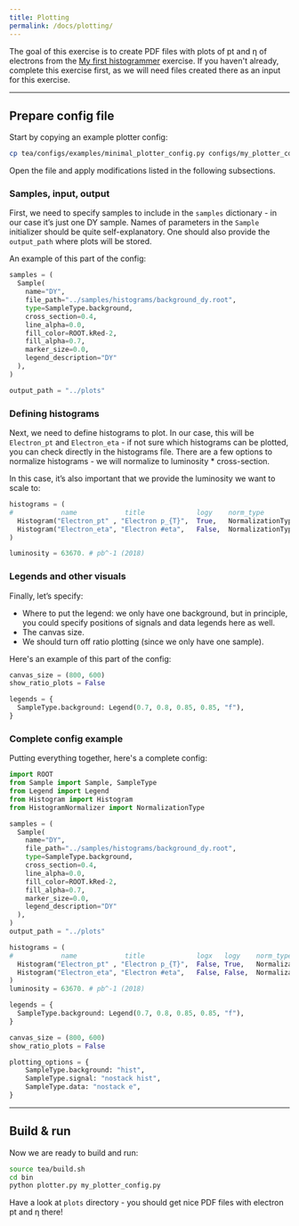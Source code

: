```yaml
---
title: Plotting
permalink: /docs/plotting/
---
```


The goal of this exercise is to create PDF files with plots of pt and η of electrons from the [My first histogrammer]({{site.baseurl}}/docs/my_first_histogrammer/) exercise. If you haven't already, complete this exercise first, as we will need files created there as an input for this exercise.

---

## Prepare config file

Start by copying an example plotter config:

```bash
cp tea/configs/examples/minimal_plotter_config.py configs/my_plotter_config.py
```

Open the file and apply modifications listed in the following subsections.

### Samples, input, output

First, we need to specify samples to include in the `samples` dictionary - in our case it’s just one DY sample. Names of parameters in the `Sample` initializer should be quite self-explanatory. One should also provide the `output_path` where plots will be stored.

An example of this part of the config:

```python
samples = (
  Sample(
    name="DY",
    file_path="../samples/histograms/background_dy.root",
    type=SampleType.background,
    cross_section=0.4,
    line_alpha=0.0,
    fill_color=ROOT.kRed-2,
    fill_alpha=0.7,
    marker_size=0.0,
    legend_description="DY"
  ),
)

output_path = "../plots"
```

### Defining histograms

Next, we need to define histograms to plot. In our case, this will be `Electron_pt` and `Electron_eta` - if not sure which histograms can be plotted, you can check directly in the histograms file. There are a few options to normalize histograms - we will normalize to luminosity * cross-section.

In this case, it’s also important that we provide the luminosity we want to scale to:

```python
histograms = (
#            name            title             logy    norm_type                  rebin xmin xmax ymin ymax  xlabel         ylabel
  Histogram("Electron_pt" , "Electron p_{T}",  True,   NormalizationType.to_lumi, 5,   0  , 150,  1,   1e3 , "p_{T} [GeV]", "# events (2018)"),
  Histogram("Electron_eta", "Electron #eta",   False,  NormalizationType.to_lumi, 5,  -2.4, 2.4,  0,   70  , "#eta"       , "# events (2018)"),
)

luminosity = 63670. # pb^-1 (2018)
```

### Legends and other visuals

Finally, let’s specify:
- Where to put the legend: we only have one background, but in principle, you could specify positions of signals and data legends here as well.
- The canvas size.
- We should turn off ratio plotting (since we only have one sample).

Here's an example of this part of the config:

```python
canvas_size = (800, 600)
show_ratio_plots = False

legends = {
  SampleType.background: Legend(0.7, 0.8, 0.85, 0.85, "f"),
}
```

### Complete config example

Putting everything together, here's a complete config:

```python
import ROOT
from Sample import Sample, SampleType
from Legend import Legend
from Histogram import Histogram
from HistogramNormalizer import NormalizationType

samples = (
  Sample(
    name="DY",
    file_path="../samples/histograms/background_dy.root",
    type=SampleType.background,
    cross_section=0.4,
    line_alpha=0.0,
    fill_color=ROOT.kRed-2,
    fill_alpha=0.7,
    marker_size=0.0,
    legend_description="DY"
  ),
)
output_path = "../plots"

histograms = (
#            name            title             logx   logy    norm_type                  rebin xmin xmax ymin ymax  xlabel         ylabel
  Histogram("Electron_pt" , "Electron p_{T}",  False, True,   NormalizationType.to_lumi, 5,   0  , 150,  1,   1e3 , "p_{T} [GeV]", "# events (2018)"),
  Histogram("Electron_eta", "Electron #eta",   False, False,  NormalizationType.to_lumi, 5,  -2.4, 2.4,  0,   70  , "#eta"       , "# events (2018)"),
)
luminosity = 63670. # pb^-1 (2018)

legends = {
  SampleType.background: Legend(0.7, 0.8, 0.85, 0.85, "f"),
}

canvas_size = (800, 600)
show_ratio_plots = False

plotting_options = {
    SampleType.background: "hist",
    SampleType.signal: "nostack hist",
    SampleType.data: "nostack e",
}
```

---

## Build & run

Now we are ready to build and run:

```bash
source tea/build.sh
cd bin
python plotter.py my_plotter_config.py
```

Have a look at `plots` directory - you should get nice PDF files with electron pt and η there!
